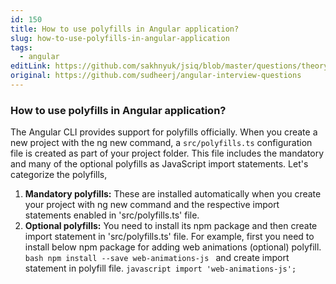 ```yaml
---
id: 150
title: How to use polyfills in Angular application?
slug: how-to-use-polyfills-in-angular-application
tags:
  - angular
editLink: https://github.com/sakhnyuk/jsiq/blob/master/questions/theory/angular/150.md
original: https://github.com/sudheerj/angular-interview-questions
---
```


### How to use polyfills in Angular application?

The Angular CLI provides support for polyfills officially. When you create a new project with the ng new command, a `src/polyfills.ts` configuration file is created as part of your project folder. This file includes the mandatory and many of the optional polyfills as JavaScript import statements. Let's categorize the polyfills,

1. **Mandatory polyfills:** These are installed automatically when you create your project with ng new command and the respective import statements enabled in 'src/polyfills.ts' file.
2. **Optional polyfills:** You need to install its npm package and then create import statement in 'src/polyfills.ts' file. For example, first you need to install below npm package for adding web animations (optional) polyfill. `bash npm install --save web-animations-js ` and create import statement in polyfill file. `javascript import 'web-animations-js'; `